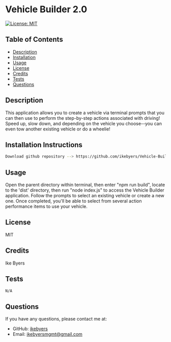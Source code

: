 # Vehicle Builder 2.0
[![License: MIT](https://img.shields.io/badge/License-MIT-yellow.svg)](https://opensource.org/licenses/MIT)
## Table of Contents
- [Description](#description)
- [Installation](#installation-instructions)
- [Usage](#usage)
- [License](#license)
- [Credits](#credits)
- [Tests](#tests)
- [Questions](#questions)

## Description
This application allows you to create a vehicle via terminal prompts that you can then use to perform the step-by-step actions associated with driving! Speed up, slow down, and depending on the vehicle you choose--you can even tow  another existing vehicle or do a wheelie!

## Installation Instructions
```bash
Download github repository --> https://github.com/ikebyers/Vehicle-Builder
```

## Usage
Open the parent directory within terminal, then enter "npm run build", locate to the 'dist' directory, then run "node index.js" to access the Vehicle Builder application. Follow the prompts to select an existing vehicle or create a new one. Once completed, you'll be able to select from several action performance items to use your vehicle.

## License 
MIT

## Credits
Ike Byers

## Tests
```bash
N/A
```

## Questions
If you have any questions, please contact me at:
- GitHub: [ikebyers](https://github.com/ikebyers)
- Email: ikebyersmgmt@gmail.com
